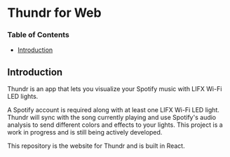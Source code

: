# Thundr for Web

### Table of Contents
- [Introduction](#introduction)

## Introduction

Thundr is an app that lets you visualize your Spotify music with LIFX Wi-Fi LED lights. 

A Spotify account is required along with at least one LIFX Wi-Fi LED light. Thundr will sync with the song currently playing and use Spotify's audio analysis to send different colors and effects to your lights. This project is a work in progress and is still being actively developed.

This repository is the website for Thundr and is built in React.


